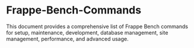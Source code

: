 # Frappe-Bench-Commands
This document provides a comprehensive list of Frappe Bench commands for setup, maintenance, development, database management, site management, performance, and advanced usage.  
